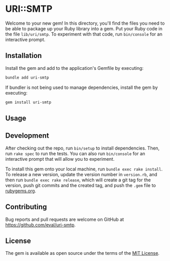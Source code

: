 # URI::SMTP

Welcome to your new gem! In this directory, you'll find the files you need to be able to package up your Ruby library into a gem. Put your Ruby code in the file `lib/uri/smtp`. To experiment with that code, run `bin/console` for an interactive prompt.

## Installation

Install the gem and add to the application's Gemfile by executing:

```bash
bundle add uri-smtp
```

If bundler is not being used to manage dependencies, install the gem by executing:

```bash
gem install uri-smtp
```

## Usage


## Development

After checking out the repo, run `bin/setup` to install dependencies. Then, run `rake spec` to run the tests. You can also run `bin/console` for an interactive prompt that will allow you to experiment.

To install this gem onto your local machine, run `bundle exec rake install`. To release a new version, update the version number in `version.rb`, and then run `bundle exec rake release`, which will create a git tag for the version, push git commits and the created tag, and push the `.gem` file to [rubygems.org](https://rubygems.org).

## Contributing

Bug reports and pull requests are welcome on GitHub at https://github.com/eval/uri-smtp.

## License

The gem is available as open source under the terms of the [MIT License](https://opensource.org/licenses/MIT).
